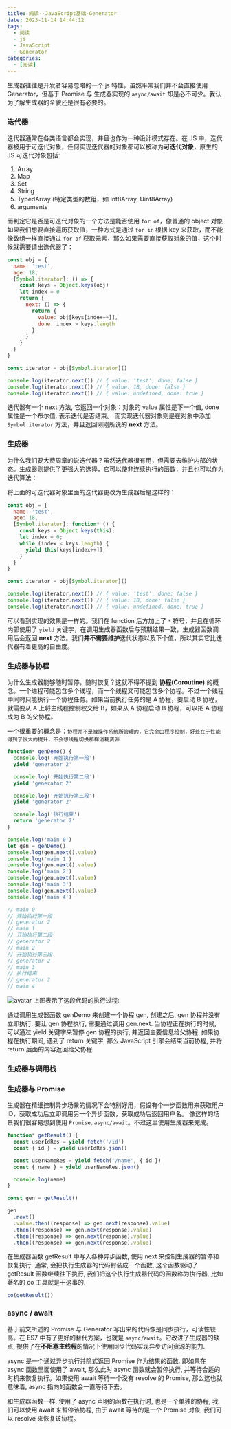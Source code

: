 ```yaml
---
title: 阅读--JavaScript基础-Generator
date: 2023-11-14 14:44:12
tags:
  - 阅读
  - js
  - JavaScript
  - Generator
categories:
  - [阅读]
---
```


生成器往往是开发者容易忽略的一个 js 特性，虽然平常我们并不会直接使用 Generator，但基于 Promise 与 生成器实现的 `async/await` 却是必不可少。我认为了解生成器的全貌还是很有必要的。


### 迭代器
迭代器通常在各类语言都会实现，并且也作为一种设计模式存在。在 JS 中，迭代器被用于可迭代对象，任何实现迭代器的对象都可以被称为**可迭代对象**，原生的 JS 可迭代对象包括:
1. Array
2. Map
3. Set
4. String
5. TypedArray (特定类型的数组，如 Int8Array, Uint8Array)
6. arguments

而判定它是否是可迭代对象的一个方法是能否使用 `for of`，像普通的 object 对象如果我们想要直接遍历获取值，一种方式是通过 `for in` 根据 key 来获取，而不能像数组一样直接通过 `for of` 获取元素，那么如果需要直接获取对象的值，这个时候就需要请出迭代器了：

```js
const obj = {
  name: 'test',
  age: 18,
  [Symbol.iterator]: () => {
    const keys = Object.keys(obj)
    let index = 0
    return {
      next: () => {
        return {
          value: obj[keys[index++]],
          done: index > keys.length
        }
      }
    }
  }
}

const iterator = obj[Symbol.iterator]()

console.log(iterator.next()) // { value: 'test', done: false }
console.log(iterator.next()) // { value: 18, done: false }
console.log(iterator.next()) // { value: undefined, done: true }

```
迭代器有一个 next 方法, 它返回一个对象：对象的 value 属性是下一个值, done 属性是一个布尔值, 表示迭代是否结束。
而实现迭代器对象则是在对象中添加 `Symbol.iterator` 方法，并且返回刚刚所说的 **next** 方法。

### 生成器
为什么我们要大费周章的说迭代器？虽然迭代器很有用，但需要去维护内部的状态。生成器则提供了更强大的选择，它可以使非连续执行的函数，并且也可以作为迭代算法：

将上面的可迭代器对象里面的迭代器更改为生成器后是这样的：

```js
const obj = {
  name: 'test',
  age: 18,
  [Symbol.iterator]: function* () {
    const keys = Object.keys(this);
    let index = 0;
    while (index < keys.length) {
      yield this[keys[index++]];
    }
  }
}

const iterator = obj[Symbol.iterator]()

console.log(iterator.next()) // { value: 'test', done: false }
console.log(iterator.next()) // { value: 18, done: false }
console.log(iterator.next()) // { value: undefined, done: true }
```
可以看到实现的效果是一样的。我们在 function 后方加上了 `*` 符号，并且在循环内部使用了 `yield` 关键字，在调用生成器函数后与预期结果一致，生成器函数调用后会返回 **next** 方法。我们**并不需要维护**迭代状态以及下个值，所以其实它比迭代器有着更高的自由度。


### 生成器与协程
为什么生成器能够随时暂停，随时恢复？这就不得不提到 **协程(Coroutine)** 的概念。一个进程可能包含多个线程，而一个线程又可能包含多个协程。不过一个线程中同时只能执行一个协程任务。如果当前执行任务的是 A 协程，要启动 B 协程，就需要从 A 上将主线程控制权交给 B，如果从 A 协程启动 B 协程，可以把 A 协程成为 B 的父协程。

一个很重要的概念是：`协程并不是被操作系统所管理的，它完全由程序控制，好处在于性能得到了很大的提升，不会想线程切换那样消耗资源`

```js
function* genDemo() {
  console.log('开始执行第一段')
  yield 'generator 2'

  console.log('开始执行第二段')
  yield 'generator 2'

  console.log('开始执行第三段')
  yield 'generator 2'

  console.log('执行结束')
  return 'generator 2'
}

console.log('main 0')
let gen = genDemo()
console.log(gen.next().value)
console.log('main 1')
console.log(gen.next().value)
console.log('main 2')
console.log(gen.next().value)
console.log('main 3')
console.log(gen.next().value)
console.log('main 4')

// main 0
// 开始执行第一段
// generator 2
// main 1
// 开始执行第二段
// generator 2
// main 2
// 开始执行第三段
// generator 2
// main 3
// 执行结束
// generator 2
// main 4
```

![avatar]('/my-image/xiecheng.webp')
上图表示了这段代码的执行过程:

通过调用生成器函数 genDemo 来创建一个协程 gen, 创建之后, gen 协程并没有立即执行.
要让 gen 协程执行, 需要通过调用 gen.next.
当协程正在执行的时候, 可以通过 yield 关键字来暂停 gen 协程的执行, 并返回主要信息给父协程.
如果协程在执行期间, 遇到了 return 关键字, 那么 JavaScript 引擎会结束当前协程, 并将 return 后面的内容返回给父协程.

### 生成器与调用栈

### 生成器与 Promise
生成器在精细控制异步场景的情况下会特别好用，假设有个一步函数用来获取用户 ID，获取成功后立即调用另一个异步函数，获取成功后返回用户名。
像这样的场景我们很容易想到使用 `Promise`, `async/await`。不过这里使用生成器来完成。

```js
function* getResult() {
  const userIdRes = yield fetch('/id')
  const { id } = yield userIdRes.json()

  const userNameRes = yield fetch('/name', { id })
  const { name } = yield userNameRes.json()

  console.log(name)
}

const gen = getResult()

gen
  .next()
  .value.then((response) => gen.next(response).value)
  .then((response) => gen.next(response).value)
  .then((response) => gen.next(response).value)
  .then((response) => gen.next(response).value)
```


在生成器函数 getResult 中写入各种异步函数, 使用 next 来控制生成器的暂停和恢复执行. 通常, 会把执行生成器的代码封装成一个函数, 这个函数驱动了 getResult 函数继续往下执行, 我们把这个执行生成器代码的函数称为执行器, 比如著名的 co 工具就是干这事的.
```js
co(getResult())
```

### async / await 
基于前文所述的 Promise 与 Generator 写出来的代码像是同步执行，可读性较高。在 ES7 中有了更好的替代方案，也就是 `async/await`。它改进了生成器的缺点, 提供了在**不阻塞主线程**的情况下使用同步代码实现异步访问资源的能力.

 async 是一个通过异步执行并隐式返回 Promise 作为结果的函数. 即如果在 async 函数里面使用了 await, 那么此时 async 函数就会暂停执行, 并等待合适的时机来恢复执行。如果使用 await 等待一个没有 resolve 的 Promise, 那么这也就意味着, async 指向的函数会一直等待下去。

 和生成器函数一样, 使用了 async 声明的函数在执行时, 也是一个单独的协程, 我们可以使用 await 来暂停该协程, 由于 await 等待的是一个 Promise 对象, 我们可以 resolve 来恢复该协程。